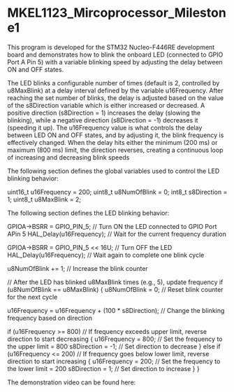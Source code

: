 # MKEL1123_Mircoprocessor_Milestone1

  This program is developed for the STM32 Nucleo-F446RE development board and demonstrates how to blink the onboard LED (connected to GPIO Port A Pin 5) with a variable blinking speed by adjusting the delay between ON and OFF states.
  
  The LED blinks a configurable number of times (default is 2, controlled by u8MaxBlink) at a delay interval defined by the variable u16Frequency. After reaching the set number of blinks, the delay is adjusted based on the value of the s8Direction variable which is either increased or decreased. A positive direction (s8Direction = 1) increases the delay (slowing the blinking), while a negative direction (s8Direction = -1) decreases it (speeding it up). The u16Frequency value is what controls the delay between LED ON and OFF states, and by adjusting it, the blink frequency is effectively changed. When the delay hits either the minimum (200 ms) or maximum (800 ms) limit, the direction reverses, creating a continuous loop of increasing and decreasing blink speeds


The following section defines the global variables used to control the LED blinking behavior:

uint16_t u16Frequency 	= 200;
uint8_t u8NumOfBlink	= 0;
int8_t	s8Direction 	= 1;
uint8_t u8MaxBlink		= 2;

The following section defines the LED blinking behavior:

GPIOA->BSRR = GPIO_PIN_5;         // Turn ON the LED connected to GPIO Port APin 5
HAL_Delay(u16Frequency);          // Wait for the current frequency duration

GPIOA->BSRR = GPIO_PIN_5 << 16U;  // Turn OFF the LED
HAL_Delay(u16Frequency);          // Wait again to complete one blink cycle

u8NumOfBlink += 1;                // Increase the blink counter

// After the LED has blinked u8MaxBlink times (e.g., 5), update frequency
if (u8NumOfBlink == u8MaxBlink)
{
  u8NumOfBlink = 0;              // Reset blink counter for the next cycle

  u16Frequency = u16Frequency + (100 * s8Direction);  // Change the blinking frequency based on direction

  if (u16Frequency >= 800)  // If frequency exceeds upper limit, reverse direction to start decreasing
  {
    u16Frequency = 800;    // Set the frequency to the upper limit = 800
    s8Direction = -1;      // Set direction to decrease
  }
  else if (u16Frequency <= 200) // If frequency goes below lower limit, reverse direction to start increasing
  {
    u16Frequency = 200;    // Set the frequency to the lower limit = 200
    s8Direction = 1;       // Set direction to increase
  }
}

The demonstration video can be found here: 
